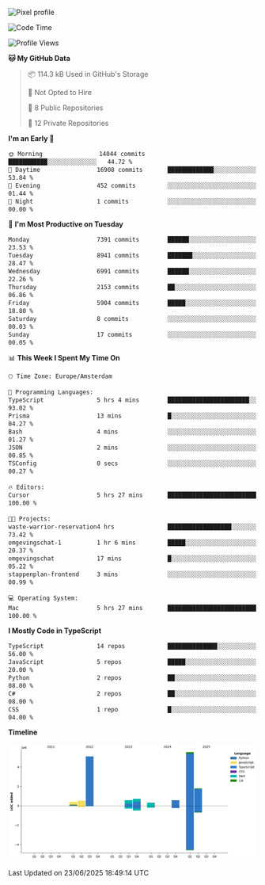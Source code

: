 ![Pixel profile](https://pixel-profile.vercel.app/api/github-stats?username=Atchferox&screen_effect=true&theme=rainbow
)


<!--START_SECTION:waka-->
![Code Time](http://img.shields.io/badge/Code%20Time-716%20hrs%2019%20mins-blue)

![Profile Views](http://img.shields.io/badge/Profile%20Views-0-blue)

**🐱 My GitHub Data** 

> 📦 114.3 kB Used in GitHub's Storage 
 > 
> 🚫 Not Opted to Hire
 > 
> 📜 8 Public Repositories 
 > 
> 🔑 12 Private Repositories 
 > 
**I'm an Early 🐤** 

```text
🌞 Morning                14044 commits       ███████████░░░░░░░░░░░░░░   44.72 % 
🌆 Daytime                16908 commits       █████████████░░░░░░░░░░░░   53.84 % 
🌃 Evening                452 commits         ░░░░░░░░░░░░░░░░░░░░░░░░░   01.44 % 
🌙 Night                  1 commits           ░░░░░░░░░░░░░░░░░░░░░░░░░   00.00 % 
```
📅 **I'm Most Productive on Tuesday** 

```text
Monday                   7391 commits        ██████░░░░░░░░░░░░░░░░░░░   23.53 % 
Tuesday                  8941 commits        ███████░░░░░░░░░░░░░░░░░░   28.47 % 
Wednesday                6991 commits        ██████░░░░░░░░░░░░░░░░░░░   22.26 % 
Thursday                 2153 commits        ██░░░░░░░░░░░░░░░░░░░░░░░   06.86 % 
Friday                   5904 commits        █████░░░░░░░░░░░░░░░░░░░░   18.80 % 
Saturday                 8 commits           ░░░░░░░░░░░░░░░░░░░░░░░░░   00.03 % 
Sunday                   17 commits          ░░░░░░░░░░░░░░░░░░░░░░░░░   00.05 % 
```


📊 **This Week I Spent My Time On** 

```text
🕑︎ Time Zone: Europe/Amsterdam

💬 Programming Languages: 
TypeScript               5 hrs 4 mins        ███████████████████████░░   93.02 % 
Prisma                   13 mins             █░░░░░░░░░░░░░░░░░░░░░░░░   04.27 % 
Bash                     4 mins              ░░░░░░░░░░░░░░░░░░░░░░░░░   01.27 % 
JSON                     2 mins              ░░░░░░░░░░░░░░░░░░░░░░░░░   00.85 % 
TSConfig                 0 secs              ░░░░░░░░░░░░░░░░░░░░░░░░░   00.27 % 

🔥 Editors: 
Cursor                   5 hrs 27 mins       █████████████████████████   100.00 % 

🐱‍💻 Projects: 
waste-warrior-reservation4 hrs               ██████████████████░░░░░░░   73.42 % 
omgevingschat-1          1 hr 6 mins         █████░░░░░░░░░░░░░░░░░░░░   20.37 % 
omgevingschat            17 mins             █░░░░░░░░░░░░░░░░░░░░░░░░   05.22 % 
stappenplan-frontend     3 mins              ░░░░░░░░░░░░░░░░░░░░░░░░░   00.99 % 

💻 Operating System: 
Mac                      5 hrs 27 mins       █████████████████████████   100.00 % 
```

**I Mostly Code in TypeScript** 

```text
TypeScript               14 repos            ██████████████░░░░░░░░░░░   56.00 % 
JavaScript               5 repos             █████░░░░░░░░░░░░░░░░░░░░   20.00 % 
Python                   2 repos             ██░░░░░░░░░░░░░░░░░░░░░░░   08.00 % 
C#                       2 repos             ██░░░░░░░░░░░░░░░░░░░░░░░   08.00 % 
CSS                      1 repo              █░░░░░░░░░░░░░░░░░░░░░░░░   04.00 % 
```



**Timeline**

![Lines of Code chart](https://raw.githubusercontent.com/Atchferox/Atchferox/main/assets/bar_graph.png)


 Last Updated on 23/06/2025 18:49:14 UTC
<!--END_SECTION:waka-->
